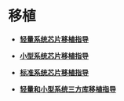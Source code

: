 # 移植



- **[轻量系统芯片移植指导](porting-minichip.md)**

- **[小型系统芯片移植指导](porting-smallchip.md)**

- **[标准系统芯片移植指导](porting-standardchip.md)**

- **[轻量和小型系统三方库移植指导](porting-thirdparty.md)**